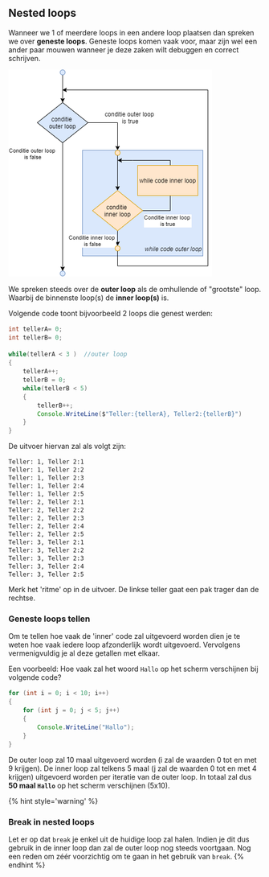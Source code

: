 ## Nested loops

Wanneer we 1 of meerdere loops in een andere loop plaatsen dan spreken we over **geneste loops**. 
Geneste loops komen vaak voor, maar zijn wel een ander paar mouwen wanneer je deze zaken wilt debuggen en correct schrijven.

<!--- {width:50%} --->
![Voorbeeld van geneste loops](../assets/3_loops/nesting.png)

We spreken steeds over de **outer loop** als de omhullende of "grootste" loop. Waarbij de binnenste loop(s) de **inner loop(s)** is. 


Volgende code toont bijvoorbeeld 2 loops die genest werden:

```java
int tellerA= 0;
int tellerB= 0;

while(tellerA < 3 )  //outer loop
{
    tellerA++;
    tellerB = 0;
    while(tellerB < 5)
    {
        tellerB++;
        Console.WriteLine($"Teller:{tellerA}, Teller2:{tellerB}")
    }
}
```

De uitvoer hiervan zal als volgt zijn:

```text
Teller: 1, Teller 2:1
Teller: 1, Teller 2:2
Teller: 1, Teller 2:3
Teller: 1, Teller 2:4
Teller: 1, Teller 2:5
Teller: 2, Teller 2:1
Teller: 2, Teller 2:2
Teller: 2, Teller 2:3
Teller: 2, Teller 2:4
Teller: 2, Teller 2:5
Teller: 3, Teller 2:1
Teller: 3, Teller 2:2
Teller: 3, Teller 2:3
Teller: 3, Teller 2:4
Teller: 3, Teller 2:5

```
Merk het 'ritme' op in de uitvoer. De linkse teller gaat een pak trager dan de rechtse.

### Geneste loops tellen
Om te tellen hoe vaak de 'inner' code zal uitgevoerd worden dien je te weten hoe vaak iedere loop afzonderlijk wordt uitgevoerd. Vervolgens vermenigvuldig je al deze getallen met elkaar.

Een voorbeeld: Hoe vaak zal het woord ``Hallo`` op het scherm verschijnen bij volgende code?
```java
for (int i = 0; i < 10; i++)
{
    for (int j = 0; j < 5; j++)
    {
        Console.WriteLine("Hallo");
    }
}

```
De outer loop zal 10 maal uitgevoerd worden (i zal de waarden 0 tot en met 9 krijgen). De inner loop zal telkens 5 maal (j zal de waarden 0 tot en met 4 krijgen) uitgevoerd worden per iteratie van de outer loop. In totaal zal dus **50 maal ``Hallo``** op het scherm verschijnen (5x10).

{% hint style='warning' %}
### Break in nested loops

Let er op dat ``break`` je enkel uit de huidige loop zal halen. Indien je dit dus gebruik in de inner loop dan zal de outer loop nog steeds voortgaan. Nog een reden om zéér voorzichtig om te gaan in het gebruik van ``break``.
{% endhint %}


